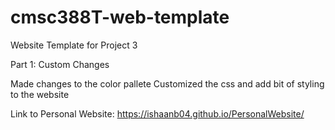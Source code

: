 # cmsc388T-web-template

Website Template for Project 3

Part 1: Custom Changes

Made changes to the color pallete
Customized the css and add bit of styling to the website

Link to Personal Website: https://ishaanb04.github.io/PersonalWebsite/